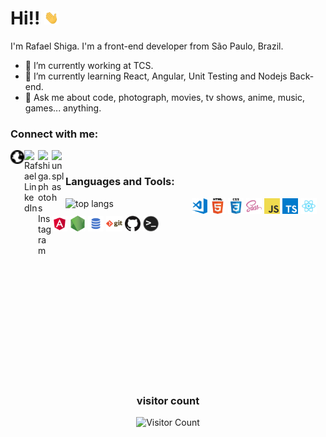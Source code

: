 <h1> Hi!!
<img width="23px" src="https://raw.githubusercontent.com/ABSphreak/ABSphreak/master/gifs/Hi.gif" alt="hello"/>
</h1>

I'm Rafael Shiga.
I'm a front-end developer from São Paulo, Brazil.

- 🔭 I’m currently working at TCS.
- 🌱 I’m currently learning React, Angular, Unit Testing and Nodejs Back-end.
- 💬 Ask me about code, photograph, movies, tv shows, anime, music, games... anything.

### Connect with me:

[<img align="left" alt="rafashiga.github.io" width="22px" src="https://raw.githubusercontent.com/iconic/open-iconic/master/svg/globe.svg" />][website]
[<img align="left" alt="Rafael LinkedIn" width="22px" src="https://cdn.jsdelivr.net/npm/simple-icons@v3/icons/linkedin.svg" />][linkedin]
[<img align="left" alt="shiga.photos Instagram" width="22px" src="https://cdn.jsdelivr.net/npm/simple-icons@v3/icons/instagram.svg" />][instagram]
[<img align="left" alt="unsplash" width="22px" src="https://cdn.jsdelivr.net/npm/simple-icons@3.4.0/icons/unsplash.svg" />][unsplash]

<br />

### Languages and Tools:

<p>
<img width="40%" align="left" src="https://github-readme-stats.vercel.app/api/top-langs/?username=rafashiga" alt="top langs">

<code><img alt="Visual Studio Code" width="5%" src="https://raw.githubusercontent.com/github/explore/80688e429a7d4ef2fca1e82350fe8e3517d3494d/topics/visual-studio-code/visual-studio-code.png" /></code>
<code><img alt="HTML5" width="5%" src="https://raw.githubusercontent.com/github/explore/80688e429a7d4ef2fca1e82350fe8e3517d3494d/topics/html/html.png" /></code>
<code><img alt="CSS3" width="5%" src="https://raw.githubusercontent.com/github/explore/80688e429a7d4ef2fca1e82350fe8e3517d3494d/topics/css/css.png" /></code>
<code><img alt="Sass" width="5%" src="https://raw.githubusercontent.com/github/explore/80688e429a7d4ef2fca1e82350fe8e3517d3494d/topics/sass/sass.png" /></code>
<code><img alt="JavaScript" width="5%" src="https://raw.githubusercontent.com/github/explore/80688e429a7d4ef2fca1e82350fe8e3517d3494d/topics/javascript/javascript.png" /></code>
<code><img alt="Typescript" width="5%" src="https://raw.githubusercontent.com/github/explore/80688e429a7d4ef2fca1e82350fe8e3517d3494d/topics/typescript/typescript.png" /></code>
<code><img alt="React" width="5%" src="https://raw.githubusercontent.com/github/explore/80688e429a7d4ef2fca1e82350fe8e3517d3494d/topics/react/react.png" /></code>
<code><img alt="Angular" width="5%" src="https://raw.githubusercontent.com/github/explore/80688e429a7d4ef2fca1e82350fe8e3517d3494d/topics/angular/angular.png" /></code>
<code><img alt="Node.js" width="5%" src="https://raw.githubusercontent.com/github/explore/80688e429a7d4ef2fca1e82350fe8e3517d3494d/topics/nodejs/nodejs.png" /></code>
<code><img alt="SQL" width="5%" src="https://raw.githubusercontent.com/github/explore/80688e429a7d4ef2fca1e82350fe8e3517d3494d/topics/sql/sql.png" /></code>
<code><img alt="Git" width="5%" src="https://raw.githubusercontent.com/github/explore/80688e429a7d4ef2fca1e82350fe8e3517d3494d/topics/git/git.png" /></code>
<code><img alt="GitHub" width="5%" src="https://raw.githubusercontent.com/github/explore/78df643247d429f6cc873026c0622819ad797942/topics/github/github.png" /></code>
<code><img alt="HTML5" width="5%" src="https://raw.githubusercontent.com/github/explore/80688e429a7d4ef2fca1e82350fe8e3517d3494d/topics/terminal/terminal.png" /></code>

</p>
<br><br><br><br><br>
<br><br><br><br><br>
<br><br><br>

<div align="center">

<h3>visitor count</h3>

![Visitor Count](https://profile-counter.glitch.me/rafashiga/count.svg)

</div>

[website]: https://shiga.vercel.app/
[instagram]: https://instagram.com/rafashiga
[linkedin]: https://br.linkedin.com/in/shiga-rafael
[github]: https://github.com/rafashiga
[unsplash]: https://unsplash.com/@rshiga
